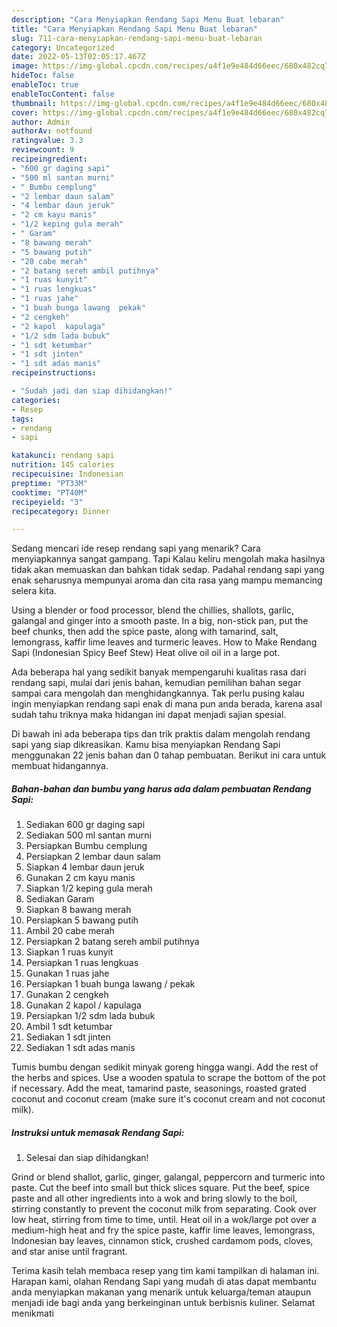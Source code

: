 ```yaml
---
description: "Cara Menyiapkan Rendang Sapi Menu Buat lebaran"
title: "Cara Menyiapkan Rendang Sapi Menu Buat lebaran"
slug: 711-cara-menyiapkan-rendang-sapi-menu-buat-lebaran
category: Uncategorized
date: 2022-05-13T02:05:17.467Z
image: https://img-global.cpcdn.com/recipes/a4f1e9e484d66eec/680x482cq70/rendang-sapi-foto-resep-utama.jpg
hideToc: false
enableToc: true
enableTocContent: false
thumbnail: https://img-global.cpcdn.com/recipes/a4f1e9e484d66eec/680x482cq70/rendang-sapi-foto-resep-utama.jpg
cover: https://img-global.cpcdn.com/recipes/a4f1e9e484d66eec/680x482cq70/rendang-sapi-foto-resep-utama.jpg
author: Admin
authorAv: notfound
ratingvalue: 3.3
reviewcount: 9
recipeingredient:
- "600 gr daging sapi"
- "500 ml santan murni"
- " Bumbu cemplung"
- "2 lembar daun salam"
- "4 lembar daun jeruk"
- "2 cm kayu manis"
- "1/2 keping gula merah"
- " Garam"
- "8 bawang merah"
- "5 bawang putih"
- "20 cabe merah"
- "2 batang sereh ambil putihnya"
- "1 ruas kunyit"
- "1 ruas lengkuas"
- "1 ruas jahe"
- "1 buah bunga lawang  pekak"
- "2 cengkeh"
- "2 kapol  kapulaga"
- "1/2 sdm lada bubuk"
- "1 sdt ketumbar"
- "1 sdt jinten"
- "1 sdt adas manis"
recipeinstructions:

- "Sudah jadi dan siap dihidangkan!"
categories:
- Resep
tags:
- rendang
- sapi

katakunci: rendang sapi 
nutrition: 145 calories
recipecuisine: Indonesian
preptime: "PT33M"
cooktime: "PT40M"
recipeyield: "3"
recipecategory: Dinner

---
```



Sedang mencari ide resep rendang sapi yang menarik? Cara menyiapkannya sangat gampang. Tapi Kalau keliru mengolah maka hasilnya tidak akan memuaskan dan bahkan tidak sedap. Padahal rendang sapi yang enak seharusnya mempunyai aroma dan cita rasa yang mampu memancing selera kita.


Using a blender or food processor, blend the chillies, shallots, garlic, galangal and ginger into a smooth paste. In a big, non-stick pan, put the beef chunks, then add the spice paste, along with tamarind, salt, lemongrass, kaffir lime leaves and turmeric leaves. How to Make Rendang Sapi (Indonesian Spicy Beef Stew) Heat olive oil oil in a large pot.

Ada beberapa hal yang sedikit banyak mempengaruhi kualitas rasa dari rendang sapi, mulai dari jenis bahan, kemudian pemilihan bahan segar sampai cara mengolah dan menghidangkannya. Tak perlu pusing kalau ingin menyiapkan rendang sapi enak di mana pun anda berada, karena asal sudah tahu triknya maka hidangan ini dapat menjadi sajian spesial.


Di bawah ini ada beberapa tips dan trik praktis dalam mengolah rendang sapi yang siap dikreasikan. Kamu bisa menyiapkan Rendang Sapi menggunakan 22 jenis bahan dan 0 tahap pembuatan. Berikut ini cara untuk membuat hidangannya.

<!--inarticleads1-->

##### Bahan-bahan dan bumbu yang harus ada dalam pembuatan Rendang Sapi:

1. Sediakan 600 gr daging sapi
1. Sediakan 500 ml santan murni
1. Persiapkan  Bumbu cemplung
1. Persiapkan 2 lembar daun salam
1. Siapkan 4 lembar daun jeruk
1. Gunakan 2 cm kayu manis
1. Siapkan 1/2 keping gula merah
1. Sediakan  Garam
1. Siapkan 8 bawang merah
1. Persiapkan 5 bawang putih
1. Ambil 20 cabe merah
1. Persiapkan 2 batang sereh ambil putihnya
1. Siapkan 1 ruas kunyit
1. Persiapkan 1 ruas lengkuas
1. Gunakan 1 ruas jahe
1. Persiapkan 1 buah bunga lawang / pekak
1. Gunakan 2 cengkeh
1. Gunakan 2 kapol / kapulaga
1. Persiapkan 1/2 sdm lada bubuk
1. Ambil 1 sdt ketumbar
1. Sediakan 1 sdt jinten
1. Sediakan 1 sdt adas manis


Tumis bumbu dengan sedikit minyak goreng hingga wangi. Add the rest of the herbs and spices. Use a wooden spatula to scrape the bottom of the pot if necessary. Add the meat, tamarind paste, seasonings, roasted grated coconut and coconut cream (make sure it&#39;s coconut cream and not coconut milk). 

<!--inarticleads2-->

##### Instruksi untuk memasak Rendang Sapi:


1. Selesai dan siap dihidangkan!

Grind or blend shallot, garlic, ginger, galangal, peppercorn and turmeric into paste. Cut the beef into small but thick slices square. Put the beef, spice paste and all other ingredients into a wok and bring slowly to the boil, stirring constantly to prevent the coconut milk from separating. Cook over low heat, stirring from time to time, until. Heat oil in a wok/large pot over a medium-high heat and fry the spice paste, kaffir lime leaves, lemongrass, Indonesian bay leaves, cinnamon stick, crushed cardamom pods, cloves, and star anise until fragrant. 

Terima kasih telah membaca resep yang tim kami tampilkan di halaman ini. Harapan kami, olahan Rendang Sapi yang mudah di atas dapat membantu anda menyiapkan makanan yang menarik untuk keluarga/teman ataupun menjadi ide bagi anda yang berkeinginan untuk berbisnis kuliner. Selamat menikmati
